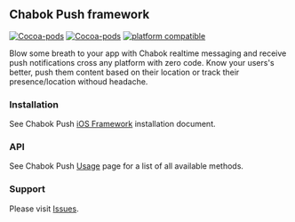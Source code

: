 ## Chabok Push framework
[![Cocoa-pods](https://img.shields.io/cocoapods/v/ChabokPush.svg)](https://cocoapods.org/pods/ChabokPush) [![Cocoa-pods](https://img.shields.io/cocoapods/dt/ChabokPush.svg)](https://cocoapods.org/pods/ChabokPush) [![platform compatible](https://img.shields.io/cocoapods/p/ChabokPush.svg)](https://cocoapods.org/pods/ChabokPush)

Blow some breath to your app with Chabok realtime messaging and receive push notifications cross any platform with zero code. Know your users's better, push them content based on their location or track their presence/location withoud headache.

### Installation
See Chabok Push [iOS Framework](http://doc.chabokpush.com/ios/installation.html) installation document.

### API
See Chabok Push [Usage](http://doc.chabokpush.com/ios/setup.html) page for a list of all available methods.

### Support
Please visit [Issues](https://github.com/chabokpush/chabok-client-ios/issues).
